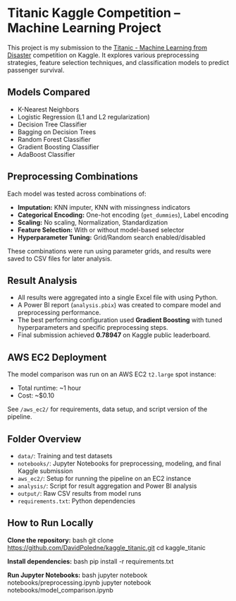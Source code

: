 # Titanic Kaggle Competition – Machine Learning Project

This project is my submission to the [Titanic - Machine Learning from Disaster](https://www.kaggle.com/c/titanic) competition on Kaggle. It explores various preprocessing strategies, feature selection techniques, and classification models to predict passenger survival.

## Models Compared

- K-Nearest Neighbors
- Logistic Regression (L1 and L2 regularization)
- Decision Tree Classifier
- Bagging on Decision Trees
- Random Forest Classifier
- Gradient Boosting Classifier
- AdaBoost Classifier

## Preprocessing Combinations

Each model was tested across combinations of:

- **Imputation:** KNN imputer, KNN with missingness indicators
- **Categorical Encoding:** One-hot encoding (`get_dummies`), Label encoding
- **Scaling:** No scaling, Normalization, Standardization
- **Feature Selection:** With or without model-based selector
- **Hyperparameter Tuning:** Grid/Random search enabled/disabled

These combinations were run using parameter grids, and results were saved to CSV files for later analysis.

## Result Analysis

- All results were aggregated into a single Excel file with using Python.
- A Power BI report (`analysis.pbix`) was created to compare model and preprocessing performance.
- The best performing configuration used **Gradient Boosting** with tuned hyperparameters and specific preprocessing steps.
- Final submission achieved **0.78947** on Kaggle public leaderboard.

## AWS EC2 Deployment

The model comparison was run on an AWS EC2 `t2.large` spot instance:
- Total runtime: ~1 hour
- Cost: ~$0.10

See `/aws_ec2/` for requirements, data setup, and script version of the pipeline.

## Folder Overview

- `data/`: Training and test datasets
- `notebooks/`: Jupyter Notebooks for preprocessing, modeling, and final Kaggle submission
- `aws_ec2/`: Setup for running the pipeline on an EC2 instance
- `analysis/`: Script for result aggregation and Power BI analysis
- `output/`: Raw CSV results from model runs
- `requirements.txt`: Python dependencies

## How to Run Locally

**Clone the repository:**
   bash
   git clone https://github.com/DavidPoledne/kaggle_titanic.git
   cd kaggle_titanic

**Install dependencies:**
  bash
  pip install -r requirements.txt

**Run Jupyter Notebooks:**
  bash
  jupyter notebook notebooks/preprocessing.ipynb
  jupyter notebook notebooks/model_comparison.ipynb
